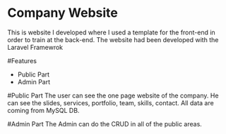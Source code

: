 # Company Website

This is website I developed where I used a template for the front-end in order to train at the back-end.
The website had been developed with the Laravel Framewrok

#Features
  - Public Part
  - Admin Part
  
#Public Part
  The user can see the one page website of the company. He can see the slides, services, portfolio, team, skills, contact. All data are coming from MySQL DB.
  
#Admin Part
  The Admin can do the CRUD in all of the public areas.
  


